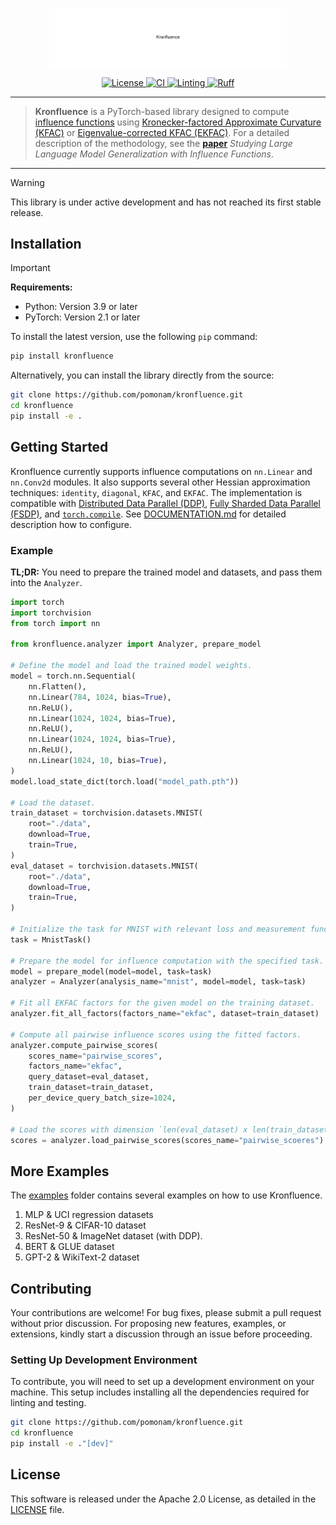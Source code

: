 <p align="center">
<a href="#"><img width="380" img src=".assets/kronfluence.svg" alt="Kronfluence"/></a>
</p>

<p align="center">
    <a href="https://github.com/pomonam/kronfluence/blob/main/LICENSE">
        <img alt="License" src="https://img.shields.io/badge/License-Apache_2.0-blue.svg">
    </a>
    <a href="https://github.com/mlcommons/algorithmic-efficiency/actions/workflows/CI.yml">
        <img alt="CI" src="https://github.com/mlcommons/algorithmic-efficiency/actions/workflows/CI.yml/badge.svg">
    </a>
    <a href="https://github.com/mlcommons/algorithmic-efficiency/actions/workflows">
        <img alt="Linting" src="https://github.com/mlcommons/algorithmic-efficiency/actions/workflows/linting.yml/badge.svg">
    </a>
    <a href="https://github.com/astral-sh/ruff">
        <img alt="Ruff" src="https://img.shields.io/endpoint?url=https://raw.githubusercontent.com/astral-sh/ruff/main/assets/badge/v2.json">
    </a>
</p>

---

> **Kronfluence** is a PyTorch-based library designed to compute [influence functions](https://arxiv.org/abs/1703.04730) using [Kronecker-factored Approximate Curvature (KFAC)](https://arxiv.org/abs/1503.05671) or [Eigenvalue-corrected KFAC (EKFAC)](https://arxiv.org/abs/1806.03884).
For a detailed description of the methodology, see the [**paper**](https://arxiv.org/abs/2308.03296) *Studying Large Language Model Generalization with Influence Functions*.

---

> [!WARNING]
> This library is under active development and has not reached its first stable release.

## Installation

> [!IMPORTANT]
> **Requirements:**
> - Python: Version 3.9 or later
> - PyTorch: Version 2.1 or later

To install the latest version, use the following `pip` command:

```bash
pip install kronfluence
```

Alternatively, you can install the library directly from the source:

```bash
git clone https://github.com/pomonam/kronfluence.git
cd kronfluence
pip install -e .
```

## Getting Started

Kronfluence currently supports influence computations on `nn.Linear` and `nn.Conv2d` modules.
It also supports several other Hessian approximation techniques: `identity`, `diagonal`, `KFAC`, and `EKFAC`.
The implementation is compatible with [Distributed Data Parallel (DDP)](https://pytorch.org/tutorials/intermediate/ddp_tutorial.html), 
[Fully Sharded Data Parallel (FSDP)](https://pytorch.org/tutorials/intermediate/FSDP_tutorial.html), and [`torch.compile`](https://pytorch.org/tutorials/intermediate/torch_compile_tutorial.html).
See [DOCUMENTATION.md](https://github.com/pomonam/kronfluence/blob/main/DOCUMENTATION.md) for detailed description how to configure.

### Example

**TL;DR:** You need to prepare the trained model and datasets, and pass them into the `Analyzer`.

```python
import torch
import torchvision
from torch import nn

from kronfluence.analyzer import Analyzer, prepare_model

# Define the model and load the trained model weights.
model = torch.nn.Sequential(
    nn.Flatten(),
    nn.Linear(784, 1024, bias=True),
    nn.ReLU(),
    nn.Linear(1024, 1024, bias=True),
    nn.ReLU(),
    nn.Linear(1024, 1024, bias=True),
    nn.ReLU(),
    nn.Linear(1024, 10, bias=True),
)
model.load_state_dict(torch.load("model_path.pth"))

# Load the dataset.
train_dataset = torchvision.datasets.MNIST(
    root="./data",
    download=True,
    train=True,
)
eval_dataset = torchvision.datasets.MNIST(
    root="./data",
    download=True,
    train=True,
)

# Initialize the task for MNIST with relevant loss and measurement function.
task = MnistTask()

# Prepare the model for influence computation with the specified task.
model = prepare_model(model=model, task=task)
analyzer = Analyzer(analysis_name="mnist", model=model, task=task)

# Fit all EKFAC factors for the given model on the training dataset.
analyzer.fit_all_factors(factors_name="ekfac", dataset=train_dataset)

# Compute all pairwise influence scores using the fitted factors.
analyzer.compute_pairwise_scores(
    scores_name="pairwise_scores",
    factors_name="ekfac",
    query_dataset=eval_dataset,
    train_dataset=train_dataset,
    per_device_query_batch_size=1024,
)

# Load the scores with dimension `len(eval_dataset) x len(train_dataset)`.
scores = analyzer.load_pairwise_scores(scores_name="pairwise_scoeres")
```

## More Examples

The [examples](https://github.com/pomonam/kronfluence/tree/main/examples) folder contains several examples on how to use Kronfluence.

1. MLP & UCI regression datasets
2. ResNet-9 & CIFAR-10 dataset
3. ResNet-50 & ImageNet dataset (with DDP).
4. BERT & GLUE dataset
5. GPT-2 & WikiText-2 dataset

## Contributing

Your contributions are welcome! For bug fixes, please submit a pull request without prior discussion. For proposing 
new features, examples, or extensions, kindly start a discussion through an issue before proceeding.

### Setting Up Development Environment

To contribute, you will need to set up a development environment on your machine. 
This setup includes installing all the dependencies required for linting and testing.

```bash
git clone https://github.com/pomonam/kronfluence.git
cd kronfluence
pip install -e ."[dev]"
```

## License

This software is released under the Apache 2.0 License, as detailed in the [LICENSE](https://github.com/pomonam/kronfluence/blob/main/LICENSE) file.
